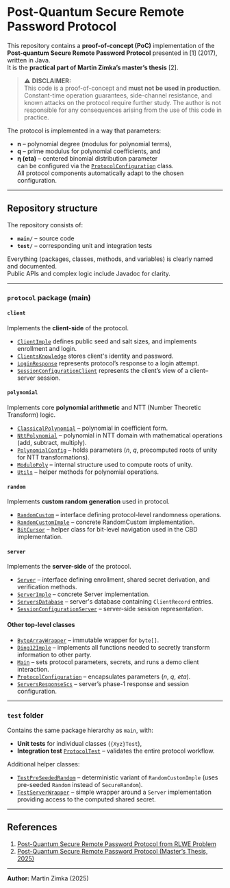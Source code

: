 # Post-Quantum Secure Remote Password Protocol

This repository contains a **proof-of-concept (PoC)** implementation of the **Post-quantum Secure Remote Password Protocol** presented in [1] (2017), written in Java.  
It is the **practical part of Martin Zimka’s master’s thesis** [2].

> ⚠️ **DISCLAIMER:**  
> This code is a proof-of-concept and **must not be used in production**.  
> Constant-time operation guarantees, side-channel resistance, and known attacks on the protocol require further study.
> The author is not responsible for any consequences arising from the use of this code in practice.

The protocol is implemented in a way that parameters:
- **n** – polynomial degree (modulus for polynomial terms),
- **q** – prime modulus for polynomial coefficients, and
- **η (eta)** – centered binomial distribution parameter  
  can be configured via the [`ProtocolConfiguration`](main/protocol/ProtocolConfiguration.java) class.  
  All protocol components automatically adapt to the chosen configuration.

---

## Repository structure

The repository consists of:
- **`main/`** – source code
- **`test/`** – corresponding unit and integration tests

Everything (packages, classes, methods, and variables) is clearly named and documented.  
Public APIs and complex logic include Javadoc for clarity.

---

### `protocol` package (main)

#### `client`
Implements the **client-side** of the protocol.
- [`ClientImple`](main/protocol/client/ClientImple.java) defines public seed and salt sizes, and implements enrollment and login.
- [`ClientsKnowledge`](main/protocol/client/ClientsKnowledge.java) stores client's identity and password.
- [`LoginResponse`](main/protocol/client/LoginResponse.java) represents protocol’s response to a login attempt.
- [`SessionConfigurationClient`](main/protocol/client/SessionConfigurationClient.java) represents the client’s view of a client–server session.

#### `polynomial`
Implements core **polynomial arithmetic** and NTT (Number Theoretic Transform) logic.
- [`ClassicalPolynomial`](main/protocol/polynomial/ClassicalPolynomial.java) – polynomial in coefficient form.
- [`NttPolynomial`](main/protocol/polynomial/NttPolynomial.java) – polynomial in NTT domain with mathematical operations (add, subtract, multiply).
- [`PolynomialConfig`](main/protocol/polynomial/PolynomialConfig.java) – holds parameters (*n*, *q*, precomputed roots of unity for NTT transformations).
- [`ModuloPoly`](main/protocol/polynomial/ModuloPoly.java) – internal structure used to compute roots of unity.
- [`Utils`](main/protocol/polynomial/Utils.java) – helper methods for polynomial operations.

#### `random`
Implements **custom random generation** used in protocol.
- [`RandomCustom`](main/protocol/random/RandomCustom.java) – interface defining protocol-level randomness operations.
- [`RandomCustomImple`](main/protocol/random/RandomCustomImple.java) – concrete RandomCustom implementation.
- [`BitCursor`](main/protocol/random/BitCursor.java) – helper class for bit-level navigation used in the CBD implementation.

#### `server`
Implements the **server-side** of the protocol.
- [`Server`](main/protocol/server/Server.java) – interface defining enrollment, shared secret derivation, and verification methods.
- [`ServerImple`](main/protocol/server/ServerImple.java) – concrete Server implementation.
- [`ServersDatabase`](main/protocol/server/ServersDatabase.java) – server's database containing `ClientRecord` entries.
- [`SessionConfigurationServer`](main/protocol/server/SessionConfigurationServer.java) – server-side session representation.

#### Other top-level classes
- [`ByteArrayWrapper`](main/protocol/ByteArrayWrapper.java) – immutable wrapper for `byte[]`.
- [`Ding12Imple`](main/protocol/Ding12Imple.java) – implements all functions needed to secretly transform information to other party.
- [`Main`](main/protocol/Main.java) – sets protocol parameters, secrets, and runs a demo client interaction.
- [`ProtocolConfiguration`](main/protocol/ProtocolConfiguration.java) – encapsulates parameters (*n*, *q*, *eta*).
- [`ServersResponseScs`](main/protocol/ServersResponseScs.java) – server’s phase-1 response and session configuration.

---

###  `test` folder

Contains the same package hierarchy as `main`, with:
- **Unit tests** for individual classes (`{Xyz}Test`),
- **Integration test** [`ProtocolTest`](test/protocol/ProtocolTest.java) – validates the entire protocol workflow.

Additional helper classes:
- [`TestPreSeededRandom`](test/protocol/random/TestPreSeededRandom.java) – deterministic variant of `RandomCustomImple` (uses pre-seeded `Random` instead of `SecureRandom`).
- [`TestServerWrapper`](test/protocol/server/TestServerWrapper.java) – simple wrapper around a `Server` implementation providing access to the computed shared secret.

---

## References

1. [Post-Quantum Secure Remote Password Protocol from RLWE Problem](https://eprint.iacr.org/2017/1196.pdf)
2. [Post-Quantum Secure Remote Password Protocol (Master’s Thesis, 2025)](https://is.muni.cz/th/tbd/)

---

**Author:** Martin Zimka (2025)
